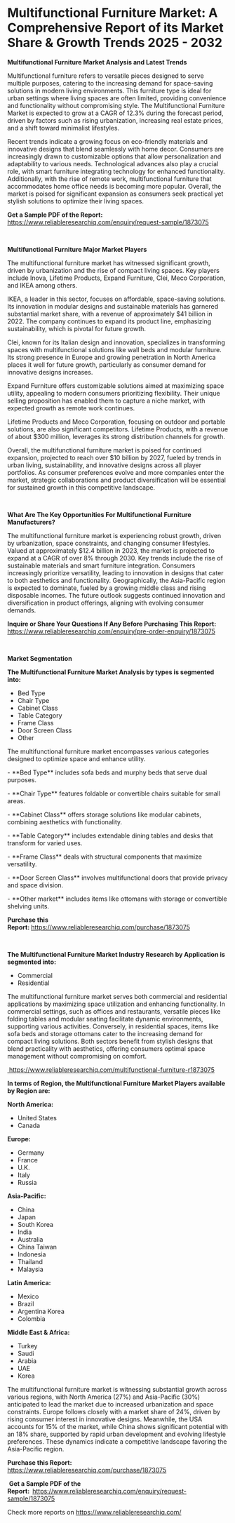 <p><h1>Multifunctional Furniture Market: A Comprehensive Report of its Market Share & Growth Trends 2025 - 2032</h1></p><p><strong>Multifunctional Furniture Market Analysis and Latest Trends</strong></p>
<p><p>Multifunctional furniture refers to versatile pieces designed to serve multiple purposes, catering to the increasing demand for space-saving solutions in modern living environments. This furniture type is ideal for urban settings where living spaces are often limited, providing convenience and functionality without compromising style. The Multifunctional Furniture Market is expected to grow at a CAGR of 12.3% during the forecast period, driven by factors such as rising urbanization, increasing real estate prices, and a shift toward minimalist lifestyles.</p><p>Recent trends indicate a growing focus on eco-friendly materials and innovative designs that blend seamlessly with home decor. Consumers are increasingly drawn to customizable options that allow personalization and adaptability to various needs. Technological advances also play a crucial role, with smart furniture integrating technology for enhanced functionality. Additionally, with the rise of remote work, multifunctional furniture that accommodates home office needs is becoming more popular. Overall, the market is poised for significant expansion as consumers seek practical yet stylish solutions to optimize their living spaces.</p></p>
<p><strong>Get a Sample PDF of the Report:&nbsp;</strong> <a href="https://www.reliableresearchiq.com/enquiry/request-sample/1873075?utm_campaign=1743&utm_medium=2&utm_source=Github&utm_content=ia&utm_term=05022025&utm_id=multifunctional-furniture">https://www.reliableresearchiq.com/enquiry/request-sample/1873075</a></p>
<p>&nbsp;</p>
<p><strong>Multifunctional Furniture Major Market Players</strong></p>
<p><p>The multifunctional furniture market has witnessed significant growth, driven by urbanization and the rise of compact living spaces. Key players include Inova, Lifetime Products, Expand Furniture, Clei, Meco Corporation, and IKEA among others. </p><p>IKEA, a leader in this sector, focuses on affordable, space-saving solutions. Its innovation in modular designs and sustainable materials has garnered substantial market share, with a revenue of approximately $41 billion in 2022. The company continues to expand its product line, emphasizing sustainability, which is pivotal for future growth.</p><p>Clei, known for its Italian design and innovation, specializes in transforming spaces with multifunctional solutions like wall beds and modular furniture. Its strong presence in Europe and growing penetration in North America places it well for future growth, particularly as consumer demand for innovative designs increases.</p><p>Expand Furniture offers customizable solutions aimed at maximizing space utility, appealing to modern consumers prioritizing flexibility. Their unique selling proposition has enabled them to capture a niche market, with expected growth as remote work continues.</p><p>Lifetime Products and Meco Corporation, focusing on outdoor and portable solutions, are also significant competitors. Lifetime Products, with a revenue of about $300 million, leverages its strong distribution channels for growth.</p><p>Overall, the multifunctional furniture market is poised for continued expansion, projected to reach over $10 billion by 2027, fueled by trends in urban living, sustainability, and innovative designs across all player portfolios. As consumer preferences evolve and more companies enter the market, strategic collaborations and product diversification will be essential for sustained growth in this competitive landscape.</p></p>
<p>&nbsp;</p>
<p><strong>What Are The Key Opportunities For Multifunctional Furniture Manufacturers?</strong></p>
<p><p>The multifunctional furniture market is experiencing robust growth, driven by urbanization, space constraints, and changing consumer lifestyles. Valued at approximately $12.4 billion in 2023, the market is projected to expand at a CAGR of over 8% through 2030. Key trends include the rise of sustainable materials and smart furniture integration. Consumers increasingly prioritize versatility, leading to innovation in designs that cater to both aesthetics and functionality. Geographically, the Asia-Pacific region is expected to dominate, fueled by a growing middle class and rising disposable incomes. The future outlook suggests continued innovation and diversification in product offerings, aligning with evolving consumer demands.</p></p>
<p><strong>Inquire or Share Your Questions If Any Before Purchasing This Report:</strong> <a href="https://www.reliableresearchiq.com/enquiry/pre-order-enquiry/1873075?utm_campaign=1743&utm_medium=2&utm_source=Github&utm_content=ia&utm_term=05022025&utm_id=multifunctional-furniture">https://www.reliableresearchiq.com/enquiry/pre-order-enquiry/1873075</a></p>
<p>&nbsp;</p>
<p><strong>Market Segmentation</strong></p>
<p><strong>The Multifunctional Furniture Market Analysis by types is segmented into:</strong></p>
<p><ul><li>Bed Type</li><li>Chair Type</li><li>Cabinet Class</li><li>Table Category</li><li>Frame Class</li><li>Door Screen Class</li><li>Other</li></ul></p>
<p><p>The multifunctional furniture market encompasses various categories designed to optimize space and enhance utility. </p><p>- **Bed Type** includes sofa beds and murphy beds that serve dual purposes.</p><p>- **Chair Type** features foldable or convertible chairs suitable for small areas.</p><p>- **Cabinet Class** offers storage solutions like modular cabinets, combining aesthetics with functionality.</p><p>- **Table Category** includes extendable dining tables and desks that transform for varied uses.</p><p>- **Frame Class** deals with structural components that maximize versatility.</p><p>- **Door Screen Class** involves multifunctional doors that provide privacy and space division.</p><p>- **Other market** includes items like ottomans with storage or convertible shelving units.</p></p>
<p><strong>Purchase this Report:&nbsp;</strong><a href="https://www.reliableresearchiq.com/purchase/1873075?utm_campaign=1743&utm_medium=2&utm_source=Github&utm_content=ia&utm_term=05022025&utm_id=multifunctional-furniture">https://www.reliableresearchiq.com/purchase/1873075</a></p>
<p>&nbsp;</p>
<p><strong>The Multifunctional Furniture Market Industry Research by Application is segmented into:</strong></p>
<p><ul><li>Commercial</li><li>Residential</li></ul></p>
<p><p>The multifunctional furniture market serves both commercial and residential applications by maximizing space utilization and enhancing functionality. In commercial settings, such as offices and restaurants, versatile pieces like folding tables and modular seating facilitate dynamic environments, supporting various activities. Conversely, in residential spaces, items like sofa beds and storage ottomans cater to the increasing demand for compact living solutions. Both sectors benefit from stylish designs that blend practicality with aesthetics, offering consumers optimal space management without compromising on comfort.</p></p>
<p><a href="https://www.reliableresearchiq.com/multifunctional-furniture-r1873075?utm_campaign=1743&utm_medium=2&utm_source=Github&utm_content=ia&utm_term=05022025&utm_id=multifunctional-furniture">&nbsp;https://www.reliableresearchiq.com/multifunctional-furniture-r1873075</a></p>
<p><strong>In terms of Region, the Multifunctional Furniture Market Players available by Region are:</strong></p>
<p>
    <p> <strong> North America: </strong>
        <ul>
            <li>United States</li>
            <li>Canada</li>
        </ul>
        </p> 
    <p> <strong> Europe: </strong>
        <ul>
            <li>Germany</li>
            <li>France</li>
            <li>U.K.</li>
            <li>Italy</li>
            <li>Russia</li>
        </ul>
        </p> 
    <p> <strong> Asia-Pacific: </strong>
        <ul>
            <li>China</li>
            <li>Japan</li>
            <li>South Korea</li>
            <li>India</li>
            <li>Australia</li>
            <li>China Taiwan</li>
            <li>Indonesia</li>
            <li>Thailand</li>
            <li>Malaysia</li>
        </ul>
        </p> 
    <p> <strong> Latin America: </strong>
        <ul>
            <li>Mexico</li>
            <li>Brazil</li>
            <li>Argentina Korea</li>
            <li>Colombia</li>
        </ul>
        </p> 
    <p> <strong> Middle East & Africa: </strong>
        <ul>
            <li>Turkey</li>
            <li>Saudi</li>
            <li>Arabia</li>
            <li>UAE</li>
            <li>Korea</li>
        </ul>
    </p>
    </p>
<p><p>The multifunctional furniture market is witnessing substantial growth across various regions, with North America (27%) and Asia-Pacific (30%) anticipated to lead the market due to increased urbanization and space constraints. Europe follows closely with a market share of 24%, driven by rising consumer interest in innovative designs. Meanwhile, the USA accounts for 15% of the market, while China shows significant potential with an 18% share, supported by rapid urban development and evolving lifestyle preferences. These dynamics indicate a competitive landscape favoring the Asia-Pacific region.</p></p>
<p><strong>Purchase this Report: </strong><a href="https://www.reliableresearchiq.com/purchase/1873075?utm_campaign=1743&utm_medium=2&utm_source=Github&utm_content=ia&utm_term=05022025&utm_id=multifunctional-furniture">https://www.reliableresearchiq.com/purchase/1873075</a></p>
<p>&nbsp;<strong>Get a Sample PDF of the Report:&nbsp;&nbsp;</strong><a href="https://www.reliableresearchiq.com/enquiry/request-sample/1873075?utm_campaign=1743&utm_medium=2&utm_source=Github&utm_content=ia&utm_term=05022025&utm_id=multifunctional-furniture">https://www.reliableresearchiq.com/enquiry/request-sample/1873075</a></p>
<p><strong></strong></p>
<p>Check more reports on <a href="https://www.reliableresearchiq.com/?utm_campaign=1743&utm_medium=2&utm_source=Github&utm_content=ia&utm_term=05022025&utm_id=multifunctional-furniture">https://www.reliableresearchiq.com/</a></p>